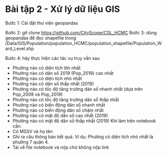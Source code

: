 # Bài tập 2 - Xử lý dữ liệu GIS
Bước 1: Cài đặt thư viện geopandas

Bước 2: git clone https://github.com/CityScope/CSL_HCMC
Bước 3: dùng geopandas để đọc shapefile trong /Data/GIS/Population/population_HCMC/population_shapefile/Population_Ward_Level.shp

Bước 4: hãy thực hiện các tác vụ truy vấn sau
- Phường nào có diện tích lớn nhất
- Phường nào có dân số 2019 (Pop_2019) cao nhất
- Phường nào có diện tích nhỏ nhất
- Phường nào có dân số thấp nhất (2019)
- Phường nào có tốc độ tăng trưởng dân số nhanh nhất (dựa trên Pop_2009 và Pop_2019)
- Phường nào có tốc độ tăng trưởng dân số thấp nhất
- Phường nào có biến động dân số nhanh nhất
- Phường nào có biến động dân số chậm nhất
- Phường nào có mật độ dân số cao nhất (2019)
- Phường nào có mật độ dân số thấp nhất (2019)
Khi làm trên notebook cần:
- Có MSSV và họ tên
- Ghi ra câu thông báo kết quả. Ví dụ: Phường có diện tích nhỏ nhất là phường 7 quận 4.
- Tải về file notebook và nộp chứ không nộp link
